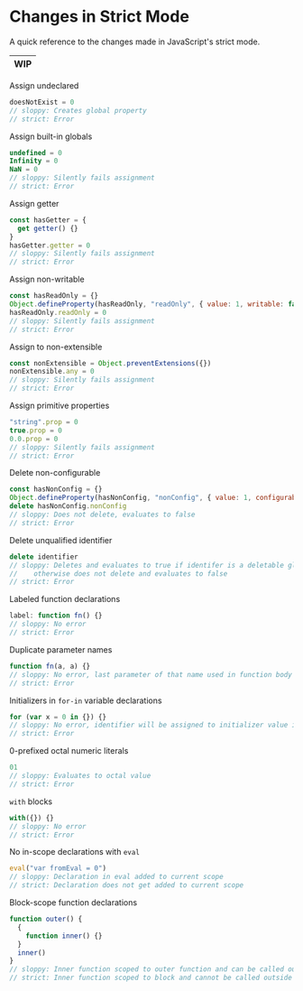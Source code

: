 # Changes in Strict Mode

A quick reference to the changes made in JavaScript's strict mode.

| WIP |
|---|

Assign undeclared

```js
doesNotExist = 0
// sloppy: Creates global property
// strict: Error
```

Assign built-in globals

```js
undefined = 0
Infinity = 0
NaN = 0
// sloppy: Silently fails assignment
// strict: Error
```

Assign getter

```js
const hasGetter = {
  get getter() {}
}
hasGetter.getter = 0
// sloppy: Silently fails assignment
// strict: Error
```

Assign non-writable

```js
const hasReadOnly = {}
Object.defineProperty(hasReadOnly, "readOnly", { value: 1, writable: false })
hasReadOnly.readOnly = 0
// sloppy: Silently fails assignment
// strict: Error
```

Assign to non-extensible

```js
const nonExtensible = Object.preventExtensions({})
nonExtensible.any = 0
// sloppy: Silently fails assignment
// strict: Error
```

Assign primitive properties

```js
"string".prop = 0
true.prop = 0
0.0.prop = 0
// sloppy: Silently fails assignment
// strict: Error
```

Delete non-configurable

```js
const hasNonConfig = {}
Object.defineProperty(hasNonConfig, "nonConfig", { value: 1, configurable: false })
delete hasNonConfig.nonConfig
// sloppy: Does not delete, evaluates to false
// strict: Error
```

Delete unqualified identifier

```js
delete identifier
// sloppy: Deletes and evaluates to true if identifer is a deletable global,
//    otherwise does not delete and evaluates to false
// strict: Error
```

Labeled function declarations

```js
label: function fn() {}
// sloppy: No error
// strict: Error
```

Duplicate parameter names

```js
function fn(a, a) {}
// sloppy: No error, last parameter of that name used in function body
// strict: Error
```

Initializers in `for-in` variable declarations

```js
for (var x = 0 in {}) {}
// sloppy: No error, identifier will be assigned to initializer value if no iterations
// strict: Error
```

0-prefixed octal numeric literals

```js
01
// sloppy: Evaluates to octal value
// strict: Error
```

`with` blocks

```js
with({}) {}
// sloppy: No error
// strict: Error
```

No in-scope declarations with `eval`

```js
eval("var fromEval = 0")
// sloppy: Declaration in eval added to current scope
// strict: Declaration does not get added to current scope
```

Block-scope function declarations

```js
function outer() {
  {
    function inner() {}
  }
  inner()
}
// sloppy: Inner function scoped to outer function and can be called outside of block
// strict: Inner function scoped to block and cannot be called outside of block
```
